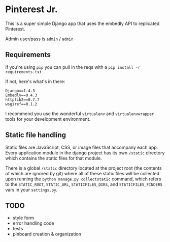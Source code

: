 # Pinterest Jr.

This is a super simple Django app that uses the embedly API to replicated Pinterest.

Admin user/pass is `admin` / `admin`

## Requirements

If you're using `pip` you can pull in the reqs with a `pip install -r requirements.txt`

If not, here's what's in there:

```
Django==1.4.3
Embedly==0.4.3
httplib2==0.7.7
wsgiref==0.1.2
```

I recommend you use the wonderful `virtualenv` and `virtualenvwrapper` tools for your development environment.

## Static file handling

Static files are JavaScript, CSS, or image files that accompany each app. Every application module in the django project has its own `/static` directory which contains the static files for that module.

There is a global `/static` directory located at the project root (the contents of which are ignored by git) where all of these static files will be collected upon running the `python manage.py collectstatic` command, which refers to the `STATIC_ROOT`, `STATIC_URL`, `STATICFILES_DIRS`, and `STATICFILES_FINDERS` vars in your `settings.py`.

## TODO

* style form
* error handling code
* tests
* pinboard creation & organization

